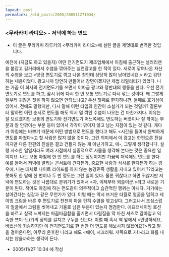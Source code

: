 ```yaml
---
layout: post
permalink: /old_posts/2005/200511271034/
---
```


### &lt;무라카미 라디오&gt; - 저녁에 하는 면도

* 이 글은 무라카미 하루키의 <무라카미 라디오>에 실린 글을 제멋대로 번역한 것입니다.

예전에 (지금도 하고 있을지) 어떤 전기면도기 제조업체에서 아침에 출근하는 샐러리맨을 붙잡고 길거리에서 수염을 깎아주는 실연광고를 한 적이 있다. 새로이 깎여나온 자신의 수염을 보고 <방금 면도기로 깎고 나온 참인데 상당히 많이 남아있네요.> 라고 감탄하는 내용이었다. 광고니까 당연히 만들어낸 장면이겠지만 제법 리얼리티가 있었다.
나는 가끔 이 회사의 전기면도기를 쓰면서 이따금 광고와 정반대의 행동을 한다. 우선 전기면도기로 면도를 하고, 잠시 뒤에 다시 한 번 보통 면도기로 다시 깎는 것이다. 왜 그렇게 일부러 귀찮은 짓을 하지 않으면 안되느냐고? 우선 첫째로 한가하니깐. 둘째로 호기심이 있어서. 전에도 말했지만, 다시 말해 이런 타입의 인간이 소설가가 되는 것일까?
결론부터 말하면 이런 순서로 면도를 해도 역시 덜 깎인 수염이 나오는 건 마찬가지다. 이유는 잘 모르겠지만 보통의 면도기와 전기면도기 어느쪽에도 면도하는 버릇이나 잘 깎이는 부분과 잘 안깎이는 부분 등이 있어서 각각이 깎이지 않고 남는 지점이 있는 것 같다. 게다가 아침에는 바쁘기 때문에 어떤 방법으로 면도를 했다고 해도 <시간을 들여서 완벽하게 면도를 마쳤다>고 할 사람은 많지 않을 것이다. 그런 의미에서 이 광고는 한편으론 진실이지만 다른 한편의 진실은 결코 건들지 않는 게 아닌가하고, 에-, 그렇게 생각합니다. 설령 사소한 일일지라도 여러 시점에서 실증적으로 사물을 생각해 본다는 것은 중요한 일이지요.
나는 보통 아침에 한 번 면도를 하는 정도이지만 가끔씩 저녁에도 면도를 한다. 예를 들어서 저녁에 열리는 콘서트에 간다든가, 중요한 사람과 식사를 한다든가 하는 경우에. 나는 대체로 나이트 라이프를 하지 않는 농경민족 생활을 지내고 있어서 ??라고는 못해도 한 달에 한 번이나 두 번 정도는 그런 일이 있다. 물론 귀찮다고 하면 귀찮지만 저녁에 면도하는 것은 나름대로 분위기가 있어서 <자, 이제부터 외출이군.>라고 새로운 기분이 된다. 적어도 아침에 하는 면도같이 의무적이고 습관적인 행위는 아니다. 거기에는 살아간다는 실감과 같은 무언가가 있다.
이럴 때는 역시 뜨거운 타월로 얼굴을 덥히고 세이빙 크림을 바른 후 면도기로 천천히 마음 편히 수염을 깎고싶다. 그러고나서 조심스럽게 얼굴에서 크림을 씻어내고 거울로 남은 부분이 있는지 점검한다. 애프터세이빙 로션을 바르고 살짝 느껴지는 따끔따끔함을 즐기면서 다림질을 막 마친 셔츠로 갈아입고 익숙한 쯔이-도(?)의 상의를 걸치고 구두를 신는다. 이럴 때 혹시 역 앞에서 <안녕하세요, 바쁘신데 죄송하지만 이 전기면도기로 한 번만 더 면도를 해보시지 않겠어요?>라고 말을 걸어온다면, 아무리 온후한 나라고 해도 <에이, 시끄러워. 저쪽으로 가!>라고 화를 내지는 않을까하는 생각이 든다. 
       


- 2005/11/27 10:34 에 작성